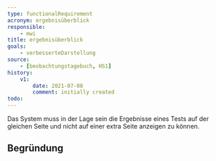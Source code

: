 ```yaml
---
type: functionalRequirement
acronym: ergebnisüberblick
responsible:
    - mwi
title: ergebnisüberblick
goals:
    - verbesserteDarstellung
source:
    - [beobachtungstagebuch, HS1]
history:
    v1:
        date: 2021-07-08
        comment: initially created
todo:
---
```


Das System muss in der Lage sein die Ergebnisse eines Tests auf der gleichen Seite und nicht auf einer extra Seite anzeigen zu können.

## Begründung